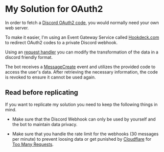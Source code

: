 # My Solution for OAuth2

In order to fetch a [Discord OAuth2 code](https://discord.com/developers/docs/topics/oauth2#authorization-code-grant), you would normally need your own web server.

To make it easier, I'm using an Event Gateway Service called [Hookdeck.com](https://hookdeck.com/) to redirect OAuth2 codes to a private Discord webhook.

Using an [request handler](./request_handler.js) you can modify the transformation of the data in a discord friendly format.

The bot receives a [MessageCreate](https://interactions-py.github.io/interactions.py/API%20Reference/API%20Reference/events/discord/#interactions.api.events.discord.MessageCreate) event and utilizes the provided code to access the user's data. After retrieving the necessary information, the code is revoked to ensure it cannot be used again.

## Read before replicating

If you want to replicate my solution you need to keep the following things in mind.

- Make sure that the Discord Webhook can only be used by yourself and the bot to maintain data privacy.

- Make sure that you handle the rate limit for the webhooks (30 messages per minute) to prevent loosing data or get punished by [Cloudflare](https://www.cloudflare.com/) for [Too Many Requests](https://developer.mozilla.org/en-US/docs/Web/HTTP/Status/429).
